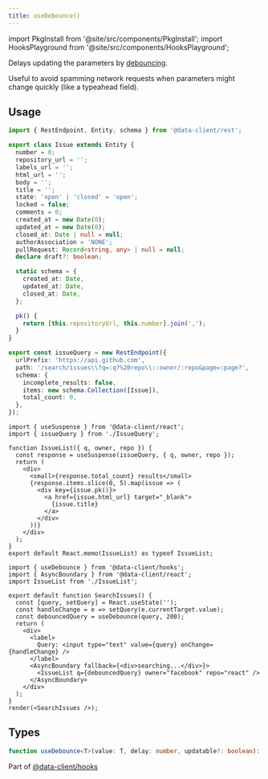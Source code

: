 ```yaml
---
title: useDebounce()
---
```


import PkgInstall from '@site/src/components/PkgInstall';
import HooksPlayground from '@site/src/components/HooksPlayground';

<head>
  <title>useDebounce() - Declarative value delays for React</title>
</head>

Delays updating the parameters by [debouncing](https://css-tricks.com/debouncing-throttling-explained-examples/).

Useful to avoid spamming network requests when parameters might change quickly (like a typeahead field).

## Usage

<PkgInstall pkgs="@data-client/hooks" />

<HooksPlayground row>

```ts title="IssueQuery" collapsed
import { RestEndpoint, Entity, schema } from '@data-client/rest';

export class Issue extends Entity {
  number = 0;
  repository_url = '';
  labels_url = '';
  html_url = '';
  body = '';
  title = '';
  state: 'open' | 'closed' = 'open';
  locked = false;
  comments = 0;
  created_at = new Date(0);
  updated_at = new Date(0);
  closed_at: Date | null = null;
  authorAssociation = 'NONE';
  pullRequest: Record<string, any> | null = null;
  declare draft?: boolean;

  static schema = {
    created_at: Date,
    updated_at: Date,
    closed_at: Date,
  };

  pk() {
    return [this.repositoryUrl, this.number].join(',');
  }
}

export const issueQuery = new RestEndpoint({
  urlPrefix: 'https://api.github.com',
  path: '/search/issues\\?q=:q?%20repo\\::owner/:repo&page=:page?',
  schema: {
    incomplete_results: false,
    items: new schema.Collection([Issue]),
    total_count: 0,
  },
});
```

```tsx title="IssueList" collapsed
import { useSuspense } from '@data-client/react';
import { issueQuery } from './IssueQuery';

function IssueList({ q, owner, repo }) {
  const response = useSuspense(issueQuery, { q, owner, repo });
  return (
    <div>
      <small>{response.total_count} results</small>
      {response.items.slice(0, 5).map(issue => (
        <div key={issue.pk()}>
          <a href={issue.html_url} target="_blank">
            {issue.title}
          </a>
        </div>
      ))}
    </div>
  );
}
export default React.memo(IssueList) as typeof IssueList;
```

```tsx title="SearchIssues" {8}
import { useDebounce } from '@data-client/hooks';
import { AsyncBoundary } from '@data-client/react';
import IssueList from './IssueList';

export default function SearchIssues() {
  const [query, setQuery] = React.useState('');
  const handleChange = e => setQuery(e.currentTarget.value);
  const debouncedQuery = useDebounce(query, 200);
  return (
    <div>
      <label>
        Query: <input type="text" value={query} onChange={handleChange} />
      </label>
      <AsyncBoundary fallback={<div>searching...</div>}>
        <IssueList q={debouncedQuery} owner="facebook" repo="react" />
      </AsyncBoundary>
    </div>
  );
}
render(<SearchIssues />);
```

</HooksPlayground>

## Types

```typescript
function useDebounce<T>(value: T, delay: number, updatable?: boolean): T;
```

Part of [@data-client/hooks](https://www.npmjs.com/package/@data-client/hooks)
